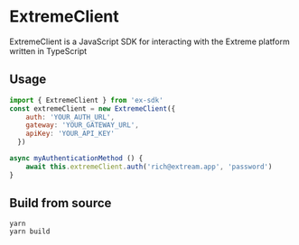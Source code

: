 # ExtremeClient

ExtremeClient is a JavaScript SDK for interacting with the Extreme platform written in TypeScript

## Usage

```js
import { ExtremeClient } from 'ex-sdk'
const extremeClient = new ExtremeClient({
    auth: 'YOUR_AUTH_URL',
    gateway: 'YOUR_GATEWAY_URL',
    apiKey: 'YOUR_API_KEY'
  })

async myAuthenticationMethod () {
    await this.extremeClient.auth('rich@extream.app', 'password')
}

```

## Build from source

```shell
yarn
yarn build
```
